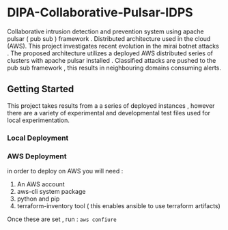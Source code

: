 # DIPA-Collaborative-Pulsar-IDPS
Collaborative intrusion detection and prevention system using apache pulsar ( pub sub ) framework . Distributed architecture used in the cloud (AWS). This project investigates recent evolution in the mirai botnet attacks . The proposed architecture utilizes a deployed AWS distributed series of clusters with apache pulsar installed . Classified attacks are pushed to the pub sub framework , this results in neighbouring domains consuming alerts.

## Getting Started
This project takes results from a a series of deployed instances , however there are a variety of experimental and developmental test files used for local experimentation. 

### Local Deployment


### AWS Deployment
in order to deploy on AWS you will need :
1) An AWS account
2) aws-cli system package
3) python and pip
4) terraform-inventory tool ( this enables ansible to use terraform artifacts)

Once these are set , run :
`aws confiure`



